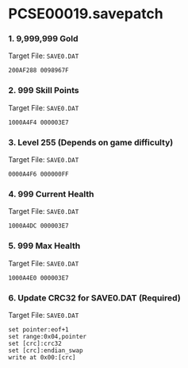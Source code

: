 # PCSE00019.savepatch

### 1. 9,999,999 Gold

Target File: `SAVE0.DAT`

```
200AF288 0098967F
```

### 2. 999 Skill Points

Target File: `SAVE0.DAT`

```
1000A4F4 000003E7
```

### 3. Level 255 (Depends on game difficulty)

Target File: `SAVE0.DAT`

```
0000A4F6 000000FF
```

### 4. 999 Current Health

Target File: `SAVE0.DAT`

```
1000A4DC 000003E7
```

### 5. 999 Max Health

Target File: `SAVE0.DAT`

```
1000A4E0 000003E7
```

### 6. Update CRC32 for SAVE0.DAT (Required)

Target File: `SAVE0.DAT`

```
set pointer:eof+1
set range:0x04,pointer
set [crc]:crc32
set [crc]:endian_swap
write at 0x00:[crc]
```

